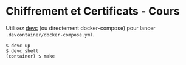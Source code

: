
# Chiffrement et Certificats - Cours

Utilisez [devc](https://git.karolak.fr/nicolas/devc/) (ou directement docker-compose) pour lancer `.devcontainer/docker-compose.yml`.

```
$ devc up
$ devc shell
(container) $ make
```

